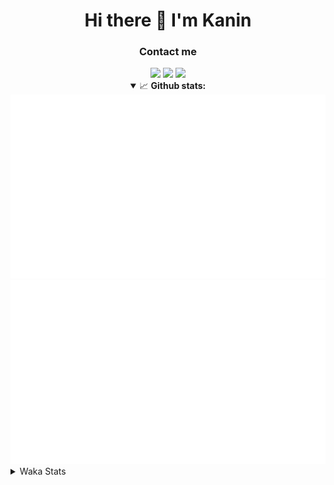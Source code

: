 <div align="center">
 <h1>Hi there 👋 I'm Kanin</h1>
 <h3>Contact me</h3>
 <a href="mailto:im@kanin.dev"><img src="https://img.shields.io/badge/gmail-%23D14836.svg?&style=for-the-badge&logo=gmail&logoColor=white"/></a>
 <a href="https://twitter.com/KaninDev"><img src="https://img.shields.io/badge/twitter-%231DA1F2.svg?&style=for-the-badge&logo=twitter&logoColor=white"/></a>
 <a href="https://www.linkedin.com/in/KaninDev"><img src="https://img.shields.io/badge/linkedin-%230077B5.svg?&style=for-the-badge&logo=linkedin&logoColor=white"/></a>
<details open>
  <summary>📈 <b>Github stats:</b></summary>
  <img src="https://github.com/Kanin/Kanin/blob/master/scripts/GitHubStats/generated/overview.svg"/>
  <img src="https://github.com/Kanin/Kanin/blob/master/scripts/GitHubStats/generated/languages.svg"/>
</details>
</div>

<details>
 <summary>Waka Stats</summary>

<!--START_SECTION:waka-->
![Code Time](http://img.shields.io/badge/Code%20Time-2%2C027%20hrs-blue)

![Profile Views](http://img.shields.io/badge/Profile%20Views-10-blue)

![Lines of code](https://img.shields.io/badge/From%20Hello%20World%20I%27ve%20Written-838.3%20thousand%20lines%20of%20code-blue)

**🐱 My GitHub Data** 

> 📦 101.2 kB Used in GitHub's Storage 
 > 
> 🏆 333 Contributions in the Year 2023
 > 
> 🚫 Not Opted to Hire
 > 
> 📜 20 Public Repositories 
 > 
> 🔑 10 Private Repositories 
 > 
**I'm an Early 🐤** 

```text
🌞 Morning                2094 commits        ██████░░░░░░░░░░░░░░░░░░░   25.34 % 
🌆 Daytime                2461 commits        ███████░░░░░░░░░░░░░░░░░░   29.78 % 
🌃 Evening                2476 commits        ███████░░░░░░░░░░░░░░░░░░   29.96 % 
🌙 Night                  1232 commits        ████░░░░░░░░░░░░░░░░░░░░░   14.91 % 
```
📅 **I'm Most Productive on Monday** 

```text
Monday                   1593 commits        █████░░░░░░░░░░░░░░░░░░░░   19.28 % 
Tuesday                  1081 commits        ███░░░░░░░░░░░░░░░░░░░░░░   13.08 % 
Wednesday                776 commits         ██░░░░░░░░░░░░░░░░░░░░░░░   09.39 % 
Thursday                 1245 commits        ████░░░░░░░░░░░░░░░░░░░░░   15.07 % 
Friday                   1285 commits        ████░░░░░░░░░░░░░░░░░░░░░   15.55 % 
Saturday                 792 commits         ██░░░░░░░░░░░░░░░░░░░░░░░   09.58 % 
Sunday                   1491 commits        █████░░░░░░░░░░░░░░░░░░░░   18.04 % 
```


📊 **This Week I Spent My Time On** 

```text
🕑︎ Time Zone: America/New_York

💬 Programming Languages: 
Python                   26 hrs 22 mins      ████████████████████████░   97.61 % 
YAML                     31 mins             ░░░░░░░░░░░░░░░░░░░░░░░░░   01.97 % 
virtualenv               2 mins              ░░░░░░░░░░░░░░░░░░░░░░░░░   00.15 % 
Text                     2 mins              ░░░░░░░░░░░░░░░░░░░░░░░░░   00.14 % 
PythonStub               1 min               ░░░░░░░░░░░░░░░░░░░░░░░░░   00.10 % 

🔥 Editors: 
PyCharm                  27 hrs 1 min        █████████████████████████   100.00 % 

🐱‍💻 Projects: 
BB-CommunityBot          27 hrs              █████████████████████████   99.98 % 
OhioSite                 0 secs              ░░░░░░░░░░░░░░░░░░░░░░░░░   00.02 % 
Naila.py                 0 secs              ░░░░░░░░░░░░░░░░░░░░░░░░░   00.01 % 

💻 Operating System: 
Windows                  27 hrs 1 min        █████████████████████████   100.00 % 
```

**I Mostly Code in Python** 

```text
Python                   26 repos            ██████████████░░░░░░░░░░░   57.78 % 
Java                     7 repos             ████░░░░░░░░░░░░░░░░░░░░░   15.56 % 
JavaScript               4 repos             ██░░░░░░░░░░░░░░░░░░░░░░░   08.89 % 
Kotlin                   2 repos             █░░░░░░░░░░░░░░░░░░░░░░░░   04.44 % 
HTML                     2 repos             █░░░░░░░░░░░░░░░░░░░░░░░░   04.44 % 
```



**Timeline**

![Lines of Code chart](https://raw.githubusercontent.com/Kanin/Kanin/master/assets/bar_graph.png)


 Last Updated on 09/07/2023 09:04:50 UTC
<!--END_SECTION:waka-->
</details>
